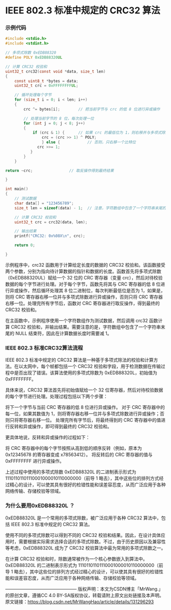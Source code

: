 # IEEE 802.3 标准中规定的 CRC32 算法



### 示例代码

```c
#include <stdio.h>
#include <stdint.h>

// 多项式除数 0xEDB88320
#define POLY 0xEDB88320UL

// 计算 CRC32 校验和
uint32_t crc32(const void *data, size_t len)
{
    const uint8_t *bytes = data;
    uint32_t crc = 0xFFFFFFFFUL;

    // 循环处理每个字节
    for (size_t i = 0; i < len; i++) 
    {
    	crc ^= bytes[i];        // 把当前字节与 crc 的低 8 位进行异或操作

        // 处理当前字节的 8 位，每次处理一位
        for (int j = 0; j < 8; j++)
        {
            if (crc & 1) {      // 如果 crc 的最低位为 1，则右移并与多项式除数进行异或操作            		
                crc = (crc >> 1) ^ POLY;
                } else {            // 否则，只右移一个比特位
              crc >>= 1;
           }
        }
	}

return ~crc;                // 取反操作得到最终结果

}

int main()
{
    // 测试数据
    char data[] = "123456789";
    size_t len = sizeof(data) - 1;  // 注意，字符数组中包含了一个字符串末尾的 NULL 结束符

    // 计算 CRC32 校验和
    uint32_t crc = crc32(data, len);

    // 输出结果
    printf("CRC32: 0x%08X\n", crc);

	return 0;

}
```

示例程序中，crc32 函数用于计算给定长度的数据的 CRC32 校验和。该函数接受两个参数，分别为指向待计算数据的指针和数据的长度。函数首先将多项式除数（0xEDB88320UL）赋给一个 32 位的 CRC 寄存器（变量 crc），然后对待校验数据的每个字节进行处理。对于每个字节，函数先将其与 CRC 寄存器的低 8 位进行异或操作，然后循环处理其 8 位二进制位，每次判断最低位是否为 1，如果是，则将 CRC 寄存器右移一位并与多项式除数进行异或操作，否则只将 CRC 寄存器右移一位。处理完所有字节后，函数对 CRC 寄存器进行取反操作，得到最终的 CRC32 校验和。

在主函数中，示例程序使用一个字符数组作为测试数据，然后调用 crc32 函数计算 CRC32 校验和，并输出结果。需要注意的是，字符数组中包含了一个字符串末尾的 NULL 结束符，因此在计算数据长度时需要减 1。

### IEEE 802.3 标准CRC32算法流程

IEEE 802.3 标准中规定的 CRC32 算法是一种基于多项式除法的校验和计算方法。在以太网中，每个帧都包括一个 CRC32 校验和字段，用于检测数据在传输过程中是否出现了错误。该算法使用的多项式除数为 0xEDB88320L，初始值为 0xFFFFFFFF。

具体来说，CRC32 算法首先将初始值赋给一个 32 位寄存器，然后对待校验数据的每个字节进行处理。处理过程包括以下两个步骤：

将下一个字节与当前 CRC 寄存器的低 8 位进行异或操作。
对于 CRC 寄存器中的每一位，如果其数值为 1，则将寄存器右移一位并与多项式除数进行异或操作；否则只将寄存器右移一位。
处理完所有字节后，将最终得到的 CRC 寄存器中的值进行反转和异或操作，即可得到最终的 CRC32 校验和。

更具体地说，反转和异或操作的过程如下：

将 CRC 寄存器中的每个字节按照从高到低的顺序反转（例如，原本为 0x12345678 的寄存器变成 x78563412）。
将反转后的 CRC 寄存器的值与 0xFFFFFFFF 进行异或操作。

上述过程中使用的多项式除数 0xEDB88320L 的二进制表示形式为 11101101101110001000010110000000（前导 1 略去），其中这些位的排列方式经过精心的设计，可以使其具有很好的检错性能和误差容忍度，从而广泛应用于各种网络传输、存储校验等领域。

### 为什么要用0xEDB88320L ？

0xEDB88320L 是一个常用的多项式除数，被广泛应用于各种 CRC32 算法中，包括 IEEE 802.3 标准中规定的 CRC32 算法。

使用不同的多项式除数可以得到不同的 CRC32 校验和结果。因此，在设计具体应用时，需要根据实际需求选择合适的多项式除数。不过，由于历史原因以及兼容性等考虑，0xEDB88320L 成为了 CRC32 校验算法中最为常用的多项式除数之一。

在计算 CRC32 校验和时，除数通常被作为一个核心参数嵌入到算法中。0xEDB88320L 的二进制表示形式为 11101101101110001000010110000000（前导 1 略去），其中这些位的排列方式经过精心的设计，可以使其具有很好的检错性能和误差容忍度，从而广泛应用于各种网络传输、存储校验等领域。





————————————————
版权声明：本文为CSDN博主「MrWang.」的原创文章，遵循CC 4.0 BY-SA版权协议，转载请附上原文出处链接及本声明。
原文链接：https://blog.csdn.net/MrWangHao/article/details/131296293